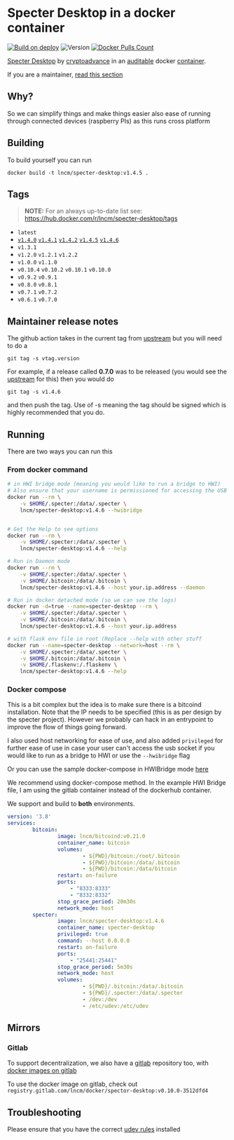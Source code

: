 # Specter Desktop in a docker container

[![Build on deploy](https://github.com/lncm/docker-specter-desktop/workflows/Docker%20build%20on%20tag/badge.svg)](https://github.com/lncm/docker-specter-desktop/actions?query=workflow%3A%22Docker+build+on+tag%22)
![Version](https://img.shields.io/github/v/release/lncm/docker-specter-desktop?sort=semver) 
[![Docker Pulls Count](https://img.shields.io/docker/pulls/lncm/specter-desktop.svg?style=flat)](https://hub.docker.com/r/lncm/specter-desktop)

[Specter Desktop](https://github.com/cryptoadvance/specter-desktop) by [cryptoadvance](https://cryptoadvance.io/) in an [auditable](https://github.com/lncm/docker-specter-desktop) docker [container](https://hub.docker.com/r/lncm/specter-desktop).

If you are a maintainer, [read this section](#maintainer-release-notes)

## Why?

So we can simplify things and make things easier also ease of running through connected devices (raspberry PIs) as this runs cross platform

## Building

To build yourself you can run

```
docker build -t lncm/specter-desktop:v1.4.5 . 
```

## Tags

> **NOTE:** For an always up-to-date list see: https://hub.docker.com/r/lncm/specter-desktop/tags

* `latest`
* [`v1.4.0`](https://github.com/cryptoadvance/specter-desktop/releases/tag/v1.4.0) [`v1.4.1`](https://github.com/cryptoadvance/specter-desktop/releases/tag/v1.4.1) [`v1.4.2`](https://github.com/cryptoadvance/specter-desktop/releases/tag/v1.4.2) [`v1.4.5`](https://github.com/cryptoadvance/specter-desktop/releases/tag/v1.4.5) [`v1.4.6`](https://github.com/cryptoadvance/specter-desktop/releases/tag/v1.4.6)
* `v1.3.1`
* `v1.2.0` `v1.2.1` `v1.2.2`
* `v1.0.0` `v1.1.0`
* `v0.10.4` `v0.10.2` `v0.10.1` `v0.10.0` 
* `v0.9.2` `v0.9.1`
* `v0.8.0` `v0.8.1`
* `v0.7.1` `v0.7.2`
* `v0.6.1` `v0.7.0`

## Maintainer release notes

The github action takes in the current tag from  [upstream](https://github.com/cryptoadvance/specter-desktop/tags)  but you will need to do a

```
git tag -s vtag.version
```

For example, if a release called **0.7.0** was to be released (you would see the [upstream](https://github.com/cryptoadvance/specter-desktop/tags) for this) then you would do

```
git tag -s v1.4.6
```

and then push the tag. Use of -s meaning the tag should be signed which is highly recommended that you do.

## Running

There are two ways you can run this

### From docker command

```bash
# in HWI bridge mode (meaning you would like to run a bridge to HWI)
# Also ensure that your username is permissioned for accessing the USB device. (group=plugdev) or use the --privileged switch
docker run --rm \
    -v $HOME/.specter:/data/.specter \
    lncm/specter-desktop:v1.4.6 --hwibridge


# Get the Help to see options
docker run --rm \
    -v $HOME/.specter:/data/.specter \
    lncm/specter-desktop:v1.4.6 --help

# Run in Daemon mode
docker run --rm \
    -v $HOME/.specter:/data/.specter \
    -v $HOME/.bitcoin:/data/.bitcoin \
    lncm/specter-desktop:v1.4.6 --host your.ip.address --daemon

# Run in docker detached mode (so we can see the logs)
docker run -d=true --name=specter-desktop --rm \
    -v $HOME/.specter:/data/.specter \
    -v $HOME/.bitcoin:/data/.bitcoin \
    lncm/specter-desktop:v1.4.6 --host your.ip.address

# with flask env file in root (Replace --help with other stuff
docker run --name=specter-desktop --network=host --rm \
    -v $HOME/.specter:/data/.specter \
    -v $HOME/.bitcoin:/data/.bitcoin \
    -v $HOME/.flaskenv:/.flaskenv \
    lncm/specter-desktop:v1.4.6 --help
```

### Docker compose

This is a bit complex but the idea is to make sure there is a bitcoind installation. Note that the IP needs to be specified (this is as per design by the specter project). However we probably can hack in an entrypoint to improve the flow of things going forward. 

I also used host networking for ease of use, and also added ```privileged``` for  further ease of use in case your user can't access the usb socket if you would like to run as a bridge to HWI or use the ```--hwibridge``` flag

Or you can use the sample docker-compose in HWIBridge mode [here](https://github.com/lncm/docker-specter-desktop/blob/master/docker-compose.yml.hwibridge)

We recommend using docker-compose method. In the example HWI Bridge file, I am using the gitlab container instead of the dockerhub container. 

We support and build to **both** environments.

```yaml
version: '3.8'
services:
        bitcoin:
                image: lncm/bitcoind:v0.21.0
                container_name: bitcoin
                volumes:
                        - ${PWD}/bitcoin:/root/.bitcoin
                        - ${PWD}/bitcoin:/data/.bitcoin
                        - ${PWD}/bitcoin:/data/bitcoin
                restart: on-failure
                ports:
                    - "8333:8333"
                    - "8332:8332"
                stop_grace_period: 20m30s
                network_mode: host
        specter:
                image: lncm/specter-desktop:v1.4.6
                container_name: specter-desktop
                privileged: true
                command: --host 0.0.0.0
                restart: on-failure
                ports:
                    - "25441:25441"
                stop_grace_period: 5m30s
                network_mode: host                    
                volumes:
                        - ${PWD}/.bitcoin:/data/.bitcoin
                        - ${PWD}/.specter:/data/.specter
                        - /dev:/dev
                        - /etc/udev:/etc/udev
```

## Mirrors

### Gitlab

To support decentralization, we also have a [gitlab](https://gitlab.com/lncm/docker/spector-desktop) repository too, with [docker images on gitlab](https://gitlab.com/lncm/docker/spector-desktop/container_registry/1510240)

To use the docker image on gitlab, check out ```registry.gitlab.com/lncm/docker/spector-desktop:v0.10.0-3512dfd4```

## Troubleshooting

Please ensure that you have the correct [udev rules](https://github.com/lncm/docker-specter-desktop/blob/master/udevrules.md) installed

